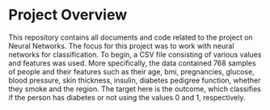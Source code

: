 # Project Overview
This repository contains all documents and code related to the project on Neural Networks. The focus for this project was to work with neural networks for classification. To begin, a CSV file consisting of various values and features was used. More specifically, the data contained 768 samples of people and their features such as their age, bmi, pregnancies, glucose, blood pressure, skin thickness, insulin, diabetes pedigree function, whether they smoke and the region. The target here is the outcome, which classifies if the person has diabetes or not using the values 0 and 1, respectively. 
